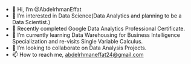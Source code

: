 - 👋 Hi, I’m @AbdelrhmanEffat
- 👀 I’m interested in Data Science(Data Analytics and planning to be a Data Scientist.)
- 🌱 Recently completed Google Data Analytics Professional Certificate. 
- 🌱 I’m currently learning Data Warehousing for Business Intelligence Specialization and re-visits Single Variable Calculus.
- 💞️ I’m looking to collaborate on Data Analysis Projects.
- 📫 How to reach me, abdelrhmaneffat24@gmail.com

<!---
AbdelrhmanEffat/AbdelrhmanEffat is a ✨ special ✨ repository because its `README.md` (this file) appears on your GitHub profile.
You can click the Preview link to take a look at your changes.
--->
